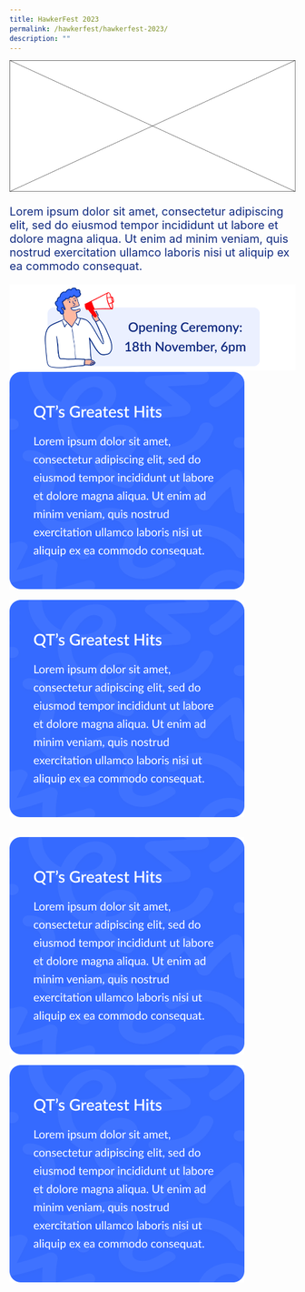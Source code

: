 ```yaml
---
title: HawkerFest 2023
permalink: /hawkerfest/hawkerfest-2023/
description: ""
---
```

![](/images/HAWKERFEST/HAWKERFEST%202023/banner.png)

<p style="color:#102A80;font-size:20px">
Lorem ipsum dolor sit amet, consectetur adipiscing elit, sed do eiusmod tempor incididunt ut labore et dolore magna aliqua. Ut enim ad minim veniam, quis nostrud exercitation ullamco laboris nisi ut aliquip ex ea commodo consequat.
</p>

<img src="/images/HAWKERFEST/HAWKERFEST%202023/open-ceremony.png">

<br>

<div class="row">
	<div class="col-6">
		<img src="/images/HAWKERFEST/HAWKERFEST%202023/qt-greatest-hits.png" style="max-width:414px; max-height:382px; margin-bottom:16px">		
	</div>
	<div style="width:32px">
	</div>
	<div class="col-6">
		<img src="/images/HAWKERFEST/HAWKERFEST%202023/qt-greatest-hits.png" style="max-width:414px; max-height:382px; margin-bottom:16px">		
	</div>
</div>
	
<div style="padding-top:16px" class="row">
	<div class="col-5">
		<img src="/images/HAWKERFEST/HAWKERFEST%202023/qt-greatest-hits.png" style="max-width:414px; max-height:382px; margin-bottom:16px">		
	</div>
	<div style="width:32px">
	</div>
	<div class="col-5">
		<img src="/images/HAWKERFEST/HAWKERFEST%202023/qt-greatest-hits.png" style="max-width:414px; max-height:382px; margin-bottom:16px">		
	</div>
</div>